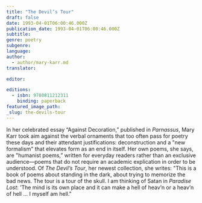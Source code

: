 ```yaml
---
title: "The Devil’s Tour"
draft: false
date: 1993-04-01T06:00:46.000Z
publication_date: 1993-04-01T06:00:46.000Z
subtitle:
genre: poetry
subgenre:
language:
author:
  - author/mary-karr.md
translator:

editor:

editions:
  - isbn: 9780811212311
    binding: paperback
featured_image_path:
_slug: the-devils-tour
---
```


In her celebrated essay “Against Decoration,” published in _Parnassus_, Mary Karr took aim against the verbal ornaments that too often pass for poetry these days and their attendant justifications: deconstruction and a "new formalism" that elevates form as an end in itself. Her own poems, she says, are "humanist poems,” written for everyday readers rather than an exclusive audience––poems that do not require an academic explication in order to be understood. Of _The Devil’s Tour_, her newest collection, she writes: "This is a book of poems about standing in the dark, about trying to memorize the bad news. The tour is a tour of the skull. l am thinking of Satan in _Paradise Lost_: ’The mind is its own place and it can make a hell of heav’n or a heav’n of hell ... I myself am hell."

